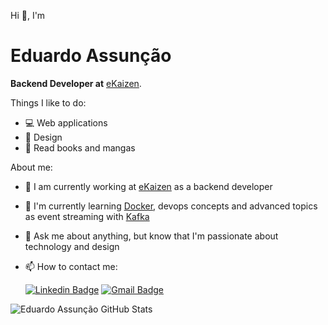 Hi 👋, I'm
# Eduardo Assunção

**Backend Developer at** [eKaizen](https://web.ekaizen.digital/).

Things I like to do:

- 💻 Web applications
- 🎨 Design
- 📕 Read books and mangas

About me:

- 💼 I am currently working at [eKaizen](https://www.linkedin.com/company/e-kaizen/) as a backend developer
- 🌱 I'm currently learning [Docker](https://www.docker.com), devops concepts and advanced topics  as event streaming with [Kafka](https://kafka.apache.org)
- 💬 Ask me about anything, but know that I'm passionate about technology and design
- 📫 How to contact me:

  [![Linkedin Badge](https://img.shields.io/badge/LinkedIn-0077B5?style=for-the-badge&logo=linkedin&logoColor=white&link=https://www.linkedin.com/in/eduassuncao/)](https://www.linkedin.com/in/eduassuncao/)
[![Gmail Badge](https://img.shields.io/badge/-Gmail-c14438?style=for-the-badge&logo=Gmail&logoColor=white&link=mailto:cunhaeduardo1231@gmail.com)](mailto:cunhaeduardo1231@gmail.com)

![Eduardo Assunção GitHub Stats](https://github-readme-stats.vercel.app/api/top-langs/?username=cunhaedu&hide=shell,html,css&layout=compact&langs_count=6)
